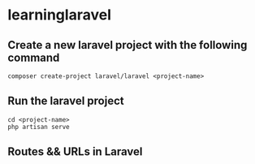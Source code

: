 # learninglaravel

## Create a new laravel project with the following command

    composer create-project laravel/laravel <project-name>

## Run the laravel project

    cd <project-name>    
    php artisan serve 

## Routes && URLs in Laravel
